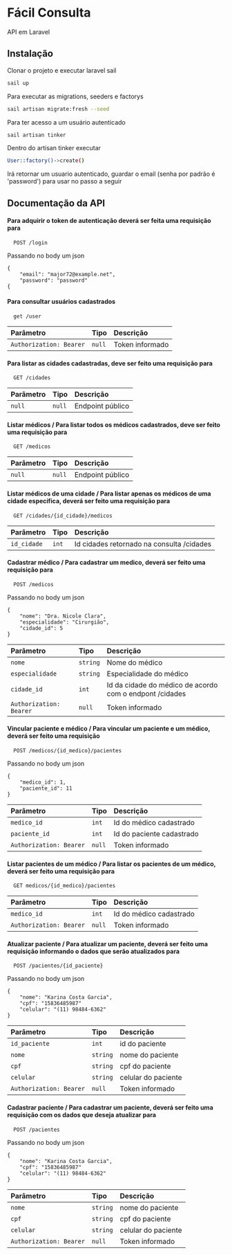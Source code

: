 
# Fácil Consulta

API em Laravel


## Instalação

Clonar o projeto e executar laravel sail
```bash
sail up
```
Para executar as migrations, seeders e factorys
```bash
sail artisan migrate:fresh --seed
```
Para ter acesso a um usuário autenticado
```bash
sail artisan tinker
```
Dentro do artisan tinker executar
```bash
User::factory()->create()
```
Irá retornar um usuario autenticado, guardar o email (senha por padrão é 'password') para usar no passo a seguir
    
## Documentação da API

#### Para adquirir o token de autenticação deverá ser feita uma requisição para

```http
  POST /login
```
Passando no body um json 
```
{
    "email": "major72@example.net",
    "password": "password"
{
```

#### Para consultar usuários cadastrados

```http
  get /user
```
| Parâmetro   | Tipo       | Descrição                                   |
| :---------- | :--------- | :------------------------------------------ |
| `Authorization: Bearer`      | `null` | Token informado |

#### Para listar as cidades cadastradas, deve ser feito uma requisição para

```http
  GET /cidades
```

| Parâmetro   | Tipo       | Descrição                           |
| :---------- | :--------- | :---------------------------------- |
| `null` | `null` | Endpoint público|

#### Listar médicos / Para listar todos os médicos cadastrados, deve ser feito uma requisição para

```http
  GET /medicos
```

| Parâmetro   | Tipo       | Descrição                                   |
| :---------- | :--------- | :------------------------------------------ |
| `null`      | `null` | Endpoint público |

#### Listar médicos de uma cidade / Para listar apenas os médicos de uma cidade específica, deverá ser feito uma requisição para 

```http
  GET /cidades/{id_cidade}/medicos
```

| Parâmetro   | Tipo       | Descrição                                   |
| :---------- | :--------- | :------------------------------------------ |
| `id_cidade`      | `int` | Id cidades retornado na consulta /cidades |


#### Cadastrar médico / Para cadastrar um medico, deverá ser feito uma requisição para

```http
  POST /medicos
```
Passando no body um json

```
{
    "nome": "Dra. Nicole Clara",
    "especialidade": "Cirurgião",
    "cidade_id": 5
}
```

| Parâmetro   | Tipo       | Descrição                                   |
| :---------- | :--------- | :------------------------------------------ |
| `nome`      | `string` | Nome do médico |
| `especialidade`      | `string` | Especialidade do médico |
| `cidade_id`      | `int` | Id da cidade do médico de acordo com o endpont /cidades |
| `Authorization: Bearer`      | `null` | Token informado |


#### Vincular paciente e médico / Para vincular um paciente e um médico, deverá ser feito uma requisição

```http
  POST /medicos/{id_medico}/pacientes
```

Passando no body um json

```
{
    "medico_id": 1,
    "paciente_id": 11
}
```

| Parâmetro   | Tipo       | Descrição                                   |
| :---------- | :--------- | :------------------------------------------ |
| `medico_id`      | `int` | Id do médico cadastrado |
| `paciente_id`      | `int` | Id do paciente cadastrado |
| `Authorization: Bearer`      | `null` | Token informado |

#### Listar pacientes de um médico / Para listar os pacientes de um médico, deverá ser feito uma requisição para

```http
  GET medicos/{id_medico}/pacientes
```

| Parâmetro   | Tipo       | Descrição                                   |
| :---------- | :--------- | :------------------------------------------ |
| `medico_id`      | `int` | Id do médico cadastrado |
| `Authorization: Bearer`      | `null` | Token informado |

#### Atualizar paciente / Para atualizar um paciente, deverá ser feito uma requisição informando o dados que serão atualizados para

```http
  POST /pacientes/{id_paciente}
```

Passando no body um json

```
{
    "nome": "Karina Costa Garcia",
    "cpf": "15836485987"
    "celular": "(11) 98484-6362"
}
```

| Parâmetro   | Tipo       | Descrição                                   |
| :---------- | :--------- | :------------------------------------------ |
| `id_paciente`      | `int` | id do paciente |
| `nome`      | `string` | nome do paciente |
| `cpf`      | `string` | cpf do paciente |
| `celular`      | `string` | celular do paciente |
| `Authorization: Bearer`      | `null` | Token informado |

#### Cadastrar paciente / Para cadastrar um paciente, deverá ser feito uma requisição com os dados que deseja atualizar para

```http
  POST /pacientes
```

Passando no body um json

```
{
    "nome": "Karina Costa Garcia",
    "cpf": "15836485987"
    "celular": "(11) 98484-6362"
}
```

| Parâmetro   | Tipo       | Descrição                                   |
| :---------- | :--------- | :------------------------------------------ |
| `nome`      | `string` | nome do paciente |
| `cpf`      | `string` | cpf do paciente |
| `celular`      | `string` | celular do paciente |
| `Authorization: Bearer`      | `null` | Token informado |
